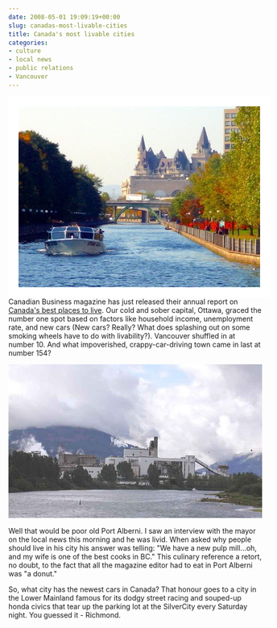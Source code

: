 ```yaml
---
date: 2008-05-01 19:09:19+00:00
slug: canadas-most-livable-cities
title: Canada's most livable cities
categories:
- culture
- local news
- public relations
- Vancouver
---
```


 
<img align="left" style="border:20px solid white" src="/images/Ottawa.jpg">

Canadian Business magazine has just released their annual report on [Canada's best places to live](http://list.canadianbusiness.com/rankings/bestplacestolive/2008/prosperity/Default.aspx?sp2=1&d1=a&sc1=6&sub=n1&df=bestcities). Our cold and sober capital, Ottawa, graced the number one spot based on factors like household income, unemployment rate, and new cars (New cars? Really? What does splashing out on some smoking wheels have to do with livability?). Vancouver shuffled in at number 10. And what impoverished, crappy-car-driving town came in last at number 154? 


<!-- more -->
 

![](/images/PtAlberni.jpg)

Well that would be poor old Port Alberni. I saw an interview with the mayor on the local news this morning and he was livid. When asked why people should live in his city his answer was telling: "We have a new pulp mill...oh, and my wife is one of the best cooks in BC." This culinary reference a retort, no doubt, to the fact that all the magazine editor had to eat in Port Alberni was "a donut." 

So, what city has the newest cars in Canada? That honour goes to a city in the Lower Mainland famous for its dodgy street racing and souped-up honda civics that tear up the parking lot at the SilverCity every Saturday night. You guessed it - Richmond.
